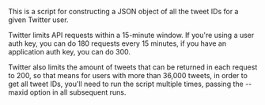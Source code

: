 This is a script for constructing a JSON object of all the tweet IDs
for a given Twitter user.

Twitter limits API requests within a 15-minute window. If you're using
a user auth key, you can do 180 requests every 15 minutes, if you have
an application auth key, you can do 300.

Twitter also limits the amount of tweets that can be returned in each
request to 200, so that means for users with more than 36,000 tweets,
in order to get all tweet IDs, you'll need to run the script multiple
times, passing the --maxid option in all subsequent runs.
